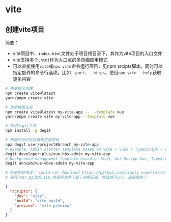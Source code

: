 # vite


## 创建vite项目

简要：
- vite项目中，`index.html`文件处于项目根目录下，其作为vite项目的入口文件
- vite支持多个`.html`作为入口点的多页面应用模式
- 可以直接使用`vite`或`npx vite`命令运行项目，见npm srcipts脚本。同时可以指定额外的命令行选项，比如`--port`、`--https`，使用`npx vite --help`获取更多内容

<!-- tabs:start -->
<!-- tab:vite命令创建 -->
```bash
# 根据提示创建
npm create vite@latest
yarn/pnpm create vite

# 自带模板生成
npm create vite@latest my-vite-app -- --template vue
yarn/pnpm create vite my-vite-app --template vue
```
<!-- tab:社区模板创建 -->
```bash
# 使用digit工具
npm install -g degit

# 根据对应的社区模板生成项目
npx degit user/project#branch my-vite-app
# example: Admin starter template based on Vite + Vue3 + TypeScript + Vue-Router4 + Pinia + Unocss + Ant-design-vue + Auto imports.
degit developer-plus/vue-hbs-admin my-vite-app
# Background management template based on Vue3, Ant-Design-Vue, TypeScript.
degit anncwb/vue-vben-admin my-vite-app

# 若是安装错误： could not download https://github.com/simply-none/latest-blogs/archive/9d988374ad7495251f17133a934551956bccbfa2.tar.gz
# 先将.tar.gz改成.zip,然后将文件下载下来解压缩，然后就可以了，直接使用了
```
<!-- tab:package.json -->
```json
{
  "scripts": {
    "dev": "vite",
    "build": "vite build",
    "preview": "vite preview"
  }
}
```
<!-- tabs:end -->
